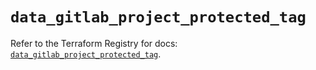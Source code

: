 # `data_gitlab_project_protected_tag`

Refer to the Terraform Registry for docs: [`data_gitlab_project_protected_tag`](https://registry.terraform.io/providers/gitlabhq/gitlab/17.7.1/docs/data-sources/project_protected_tag).
